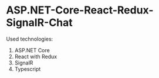 # ASP.NET-Core-React-Redux-SignalR-Chat

Used technologies:
1. ASP.NET Core
2. React with Redux
3. SignalR
4. Typescript
